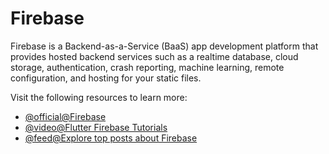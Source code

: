 # Firebase

Firebase is a Backend-as-a-Service (BaaS) app development platform that provides hosted backend services such as a realtime database, cloud storage, authentication, crash reporting, machine learning, remote configuration, and hosting for your static files.

Visit the following resources to learn more:

- [@official@Firebase](https://docs.flutter.dev/development/data-and-backend/firebase)
- [@video@Flutter Firebase Tutorials](https://www.youtube.com/watch?v=agxDK0qmH88\&list=PLFyjjoCMAPtxS6Cx1XSjCfxOxHQ4_e0sL)
- [@feed@Explore top posts about Firebase](https://app.daily.dev/tags/firebase?ref=roadmapsh)
